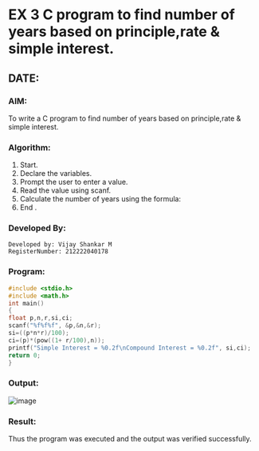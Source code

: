 # EX 3 C program to find number of years based on principle,rate & simple interest.
## DATE:
### AIM:
To write a C program to find number of years based on principle,rate & simple interest.

### Algorithm:
1. Start.
2. Declare the variables.
3. Prompt the user to enter a value.
4. Read the value using scanf.
5. Calculate the number of years using the formula:
6. End .

### Developed By:
```
Developed by: Vijay Shankar M
RegisterNumber: 212222040178
```

### Program:
```c program
#include <stdio.h> 
#include <math.h>
int main()
{
float p,n,r,si,ci; 
scanf("%f%f%f", &p,&n,&r);
si=((p*n*r)/100); 
ci=(p)*(pow((1+ r/100),n));
printf("Simple Interest = %0.2f\nCompound Interest = %0.2f", si,ci);
return 0;
}
```

### Output:

![image](https://github.com/user-attachments/assets/b1a66268-f110-4907-8820-75a6f0d765f4)


### Result:
Thus the program was executed and the output was verified successfully.

